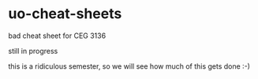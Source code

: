 # uo-cheat-sheets
bad cheat sheet for CEG 3136

still in progress

this is a ridiculous semester, so we will see how much of this gets done :-)